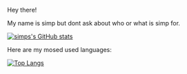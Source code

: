 Hey there!

My name is simp but dont ask about who or what is simp for.

[![simps's GitHub stats](https://github-readme-stats.vercel.app/api?username=simps4simps)](https://github.com/anuraghazra/github-readme-stats)

Here are my mosed used languages:

[![Top Langs](https://github-readme-stats.vercel.app/api/top-langs/?username=simps4simps)](https://github.com/anuraghazra/github-readme-stats)
